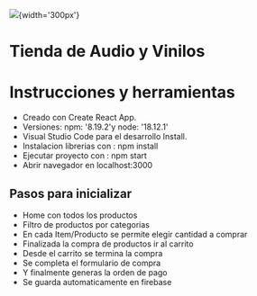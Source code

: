![](./public/modo_uso.gif){width='300px'}

# Tienda de Audio y Vinilos 

# Instrucciones y herramientas

- Creado con Create React App.
- Versiones: npm: '8.19.2'y node: '18.12.1'
- Visual Studio Code para el desarrollo Install.
- Instalacion librerias con : npm install
- Ejecutar proyecto con : npm start
- Abrir navegador en localhost:3000


## Pasos para inicializar

- Home con todos los productos
- Filtro de productos por categorias
- En cada Item/Producto se permite elegir cantidad a comprar
- Finalizada la compra de productos ir al carrito
- Desde el carrito se termina la compra
- Se completa el formulario de compra
- Y finalmente generas la orden de pago
- Se guarda automaticamente en firebase